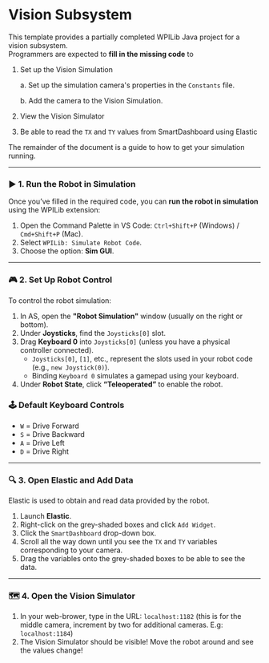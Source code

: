 # Vision Subsystem

This template provides a partially completed WPILib Java project for a vision subsystem.  
Programmers are expected to **fill in the missing code** to

1. Set up the Vision Simulation   

    a. Set up the simulation camera's properties in the `Constants` file.

    b. Add the camera to the Vision Simulation.

2. View the Vision Simulator
3. Be able to read the `TX` and `TY` values from SmartDashboard using Elastic

The remainder of the document is a guide to how to get your simulation running.

---

### ▶️ 1. Run the Robot in Simulation

Once you’ve filled in the required code, you can **run the robot in simulation** using the WPILib extension:

1. Open the Command Palette in VS Code: `Ctrl+Shift+P` (Windows) / `Cmd+Shift+P` (Mac).
2. Select `WPILib: Simulate Robot Code`.
3. Choose the option: **Sim GUI**.

---

### 🎮 2. Set Up Robot Control

To control the robot simulation:

1. In AS, open the **"Robot Simulation"** window (usually on the right or bottom).
2. Under **Joysticks**, find the `Joysticks[0]` slot.
3. Drag **Keyboard 0** into `Joysticks[0]` (unless you have a physical controller connected).
   - `Joysticks[0]`, `[1]`, etc., represent the slots used in your robot code (e.g., `new Joystick(0)`).
   - Binding `Keyboard 0` simulates a gamepad using your keyboard.
4. Under **Robot State**, click **“Teleoperated”** to enable the robot.

### 🕹️ Default Keyboard Controls

- `W` = Drive Forward  
- `S` = Drive Backward  
- `A` = Drive Left  
- `D` = Drive Right

---

### 🔍 3. Open Elastic and Add Data

Elastic is used to obtain and read data provided by the robot.

1. Launch **Elastic**.
2. Right-click on the grey-shaded boxes and click `Add Widget`.
3. Click the `SmartDashboard` drop-down box.
4. Scroll all the way down until you see the `TX` and `TY` variables corresponding to your camera.
5. Drag the variables onto the grey-shaded boxes to be able to see the data.
---

### 🗺️ 4. Open the Vision Simulator

1. In your web-brower, type in the URL: `localhost:1182` (this is for the middle camera, increment by two for additional cameras. E.g: `localhost:1184`)
2. The Vision Simulator should be visible! Move the robot around and see the values change!
